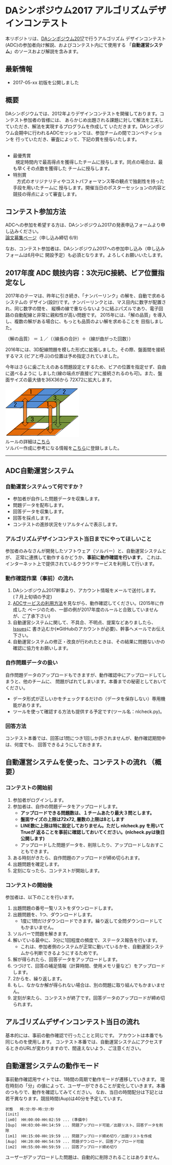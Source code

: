 # DAシンポジウム2017 アルゴリズムデザインコンテスト

本リポジトリは、[DAシンポジウム2017](http://www.sig-sldm.org/das/)で行うアルゴリズム
デザインコンテスト(ADC)の参加者向け解説、およびコンテスト内にて使用する
「**自動運営システム**」のソースおよび解説を含みます。

## 最新情報
- 2017-05-xx 初版を公開しました

## 概要

DAシンポジウムでは、2012年よりデザインコンテストを開催しております。コンテスト参加者の皆様には、
あらかじめ出題される課題に対して解法を工夫していただき、解法を実現するプログラムを作成して
いただきます。DAシンポジウム会期中に行われるADCセッションでは、参加チームの間でコンペティションを
行っていただき、審査によって、下記の賞を授与いたします。
<ul>
  <li>最優秀賞</li>
    規定時間内で最高得点を獲得したチームに授与します。同点の場合は、最も早くその点数を獲得した
    チームに授与します。
  <li>特別賞</li>
    方式のオリジナリティやコストパフォーマンス等の観点で独創性を持った手段を用いたチームに
    授与します。開催当日のポスターセッションの内容と競技の得点によって審査します。
</ul>

## コンテスト参加方法

ADCへの参加を希望する方は、DAシンポジウム2017の発表申込フォームより申し込みください。</BR>
[論文募集ページ](http://www.sig-sldm.org/das/CFP/CFP.html)（申し込み締切 6/9）

なお、コンテスト参加者は、DAシンポジウム2017への参加申し込み（申し込みフォームは6月中に
開設予定）も必須となります。よろしくお願いいたします。

## 2017年度 ADC 競技内容：3次元IC接続、ビア位置指定なし

2017年のテーマは、昨年に引き続き、「ナンバーリンク」の解を、自動で求めるシステムの
デザイン(設計)です。ナンバーリンクとは、マス目内に数字が配置され、同じ数字の間を、
縦横の線で重ならないように結ぶパズルであり、電子回路の自動配線と非常に親和性が高い問題です。
2015年には、「解の品質」を導入し、複数の解がある場合に、もっとも品質のよい解を求めることを
目指しました。

  （解の品質） ＝ １／（（線長の合計）＋（線が曲がった回数））

2016年には、3D配線問題を模した形式に拡張しました。その際、盤面間を接続するマス
(ビアと呼ぶ)の位置は予め指定されていました。

今年はさらに歯ごたえのある問題設定とするため、ビアの位置を指定せず、自由に選べるように
しました(線の端点が直接ビアに接続されるのも可)。また、盤面サイズの最大値を36X36から
72X72に拡大します。

<img src="./images/image1.gif" width=230px alt="theme">
</BR>
ルールの詳細は<a href="./rule.md">こちら</a></BR>
ソルバー作成に参考になる情報を<a href="./ref.md">こちら</a>に登録しました。

-----
## ADC自動運営システム

### 自動運営システムって何ですか？

- 参加者が自作した問題データを収集します。
- 問題データを配布します。
- 回答データを収集します。
- 回答を採点します。
- コンテストの進捗状況をリアルタイムで表示します。

### アルゴリズムデザインコンテスト当日までにやってほしいこと

参加者のみなさんが開発したソフトウェア（ソルバー）と、自動運営システムとが、
正常に連携して動作するかどうか、__事前に動作確認を行います__。
これは、インターネット上で提供されているクラウドサービスを利用して行います。

### 動作確認作業（事前）の流れ 

1. DAシンポジウム2017幹事より、アカウント情報をメールで送付します。
   (７月上旬頃の予定)
2. [ADCサービスの利用方法](../adc2015.md)を見ながら、動作確認してください。(2015年に作成した
   ページのため、一部の例が2017年度のルールと合致していませんが、ご了承下さい)
3. 自動運営システムに関して、不具合、不明点、提案などありましたら、
   [Issues](https://github.com/dasadc/conmgr/issues "Issues")に
   書き込むか(※GitHubのアカウントが必要)、幹事へメールでお伝え下さい。
4. 自動運営システムの修正・改良が行われたときは、その結果に問題ないかの確認に協力をお願いします。

### 自作問題データの扱い

自作問題データのアップロードもできますが、動作確認中にアップロードしてしまうと、他のチームに、
問題がばれてしまいます。本番までの秘密としておいてください。

- データ形式が正しいかをチェックするだけの（データを保存しない）専用機能があります。
- ツールを使って確認する方法も提供する予定です(ツール名：nlcheck.py)。

### 回答方法

コンテスト本番では、回答は1問につき1回しか許されませんが、動作確認期間中は、何度でも、
回答できるようにしておきます。

## 自動運営システムを使った、コンテストの流れ （概要）

### コンテストの開始前

1. 参加者がログインします。
2. 参加者は、自作の問題データをアップロードします。
   - **アップロードできる問題数は、１チームあたり最大３問とします。**
   - **盤面サイズの上限は72x72, 層数の上限は8とします**
   - **LINE数に上限は特に設定しておりません。ただし nlcheck.py を用いてTrueが
   返ることを事前に確認しておいてください。(nlcheck.pyは後日公開します)**
   - アップロードした問題データを、削除したり、アップロードしなおすこともできます。
3. ある時刻がきたら、自作問題のアップロードが締め切られます。
4. 出題問題を確定します。
5. 定刻になったら、コンテストが開始します。

### コンテストの開始後

参加者は、以下のことを行います。

1. 出題問題の番号一覧リストをダウンロードします。
2. 出題問題を、1つ、ダウンロードします。
   - 1度に1問だけダウンロードできます。繰り返して全問ダウンロードしてもかまいません。
3. ソルバーで問題を解きます。
4. 解いている最中に、3分に1回程度の頻度で、ステータス報告を行います。
   - これは、参加者側のシステムが正常に動いているかを、自動運営システムから判断できるようにするためです。
5. 解が得られたら、回答データをアップロードします。
6. つづけて、回答の補足情報（計算時間、使用メモリ量など）をアップロードします。
7. 2からを、繰り返します。
8. もし、なかなか解が得られない場合は、別の問題に取り組んでもかまいません。
9. 定刻が来たら、コンテストが終了です。回答データのアップロードが締め切られます。

## アルゴリズムデザインコンテスト当日の流れ

基本的には、事前の動作確認で行ったことと同じです。
アカウントは本番でも同じものを使用します。
コンテスト本番では、自動運営システムにアクセスするときのURLが変わりますので、間違えないよう、ご注意ください。

## 自動運営システムの動作モード

事前動作確認用サイトでは、1時間の周期で動作モードが遷移していきます。
現在時刻の「分」の値によって、ユーザーができることが変化していきます。本番のつもりで、動作を確認してみてください。
なお、当日の時間配分は下記とは若干異なります。競技時間(Aup)は40分を予定しています。

```
状態   時:分:秒-時:分:秒
[init]
[im0]  HH:00:00-HH:02:59 ... (準備中)
[Qup]  HH:03:00-HH:14:59 ... 問題アップロード可能／出題リスト、回答データを削除
[im1]  HH:15:00-HH:19:59 ... 問題アップロード締め切り／出題リストを作成
[Aup]  HH:20:00-HH:54:59 ... 問題ダウンロード、回答アップロード可能
[im2]  HH:55:00-HH:59:59 ... 回答アップロード締め切り
```

ユーザーがアップロードした問題は、自動的に削除されることはありません。
